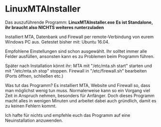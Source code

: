 # LinuxMTAInstaller
Das auszuführende Programm:
**LinuxMTAInstaller.exe**
**Es ist Standalone, ihr braucht also NICHTS weiteres runterzuladen**

Installiert MTA, Datenbank und Firewall per remote-Verbindung von eurem Windows PC aus.
Getestet bisher mit:
Ubuntu 16.04.

Empfohlene Einstellungen sind schon ausgewählt.
Ihr solltet immer alle Felder ausfüllen, ansonsten kann es zu Problemen beim Programm führen.

Später nach Installation könnt ihr:
MTA mit "/etc/mta.sh start" starten und mit "/etc/mta.sh stop" stoppen.
Firewall in "/etc/firewall.sh" bearbeiten (Ports öffnen, schließen etc.)

Was tut das Programm?
Es installiert MTA, Website und Firewall so, dass man möglichst wenig tun muss.
Normalerweise kann so ein Vorgang viel Zeit in Anspruch nehmen, besonders für Anfänger.
Doch dieses Programm macht alles in wenigen Minuten und arbeitet dabei auch gründlich, damit es zu keinen Fehlern kommt.


Ich hafte für nichts und empfehle euch das Programm auf eine Neuinstallation anzuwenden.
